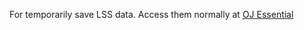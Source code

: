 For temporarily save LSS data. Access them normally at [OJ Essential](https://betaoj.hellholestudios.top/HellOJ/index.html)
